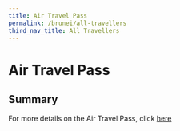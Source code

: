 ```yaml
---
title: Air Travel Pass
permalink: /brunei/all-travellers
third_nav_title: All Travellers
---
```


# Air Travel Pass

## Summary

For more details on the Air Travel Pass, click [here](/atp/requirements-and-process) 
